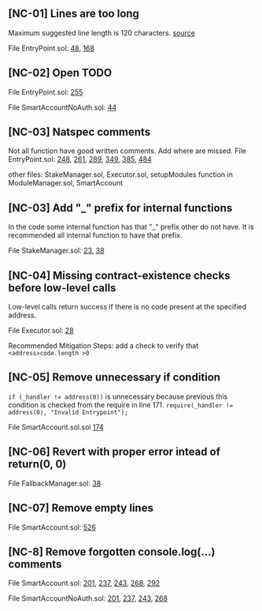 ## [NC-01] Lines are too long
Maximum suggested line length is 120 characters.
[source](https://docs.soliditylang.org/en/v0.8.17/style-guide.html#maximum-line-length)

File EntryPoint.sol: [48](https://github.com/code-423n4/2023-01-biconomy/blob/main/scw-contracts/contracts/smart-contract-wallet/aa-4337/core/EntryPoint.sol#L48), [168](https://github.com/code-423n4/2023-01-biconomy/blob/main/scw-contracts/contracts/smart-contract-wallet/aa-4337/core/EntryPoint.sol#L168)

## [NC-02] Open TODO
File EntryPoint.sol: [255](https://github.com/code-423n4/2023-01-biconomy/blob/main/scw-contracts/contracts/smart-contract-wallet/aa-4337/core/EntryPoint.sol#L255)

File SmartAccountNoAuth.sol: [44](https://github.com/code-423n4/2023-01-biconomy/blob/main/scw-contracts/contracts/smart-contract-wallet/SmartAccountNoAuth.sol#L44)

## [NC-03] Natspec comments
Not all function have good written comments. Add where are missed.
File EntryPoint.sol: [248](https://github.com/code-423n4/2023-01-biconomy/blob/main/scw-contracts/contracts/smart-contract-wallet/aa-4337/core/EntryPoint.sol#L248), [261](https://github.com/code-423n4/2023-01-biconomy/blob/main/scw-contracts/contracts/smart-contract-wallet/aa-4337/core/EntryPoint.sol#L261), [289](https://github.com/code-423n4/2023-01-biconomy/blob/main/scw-contracts/contracts/smart-contract-wallet/aa-4337/core/EntryPoint.sol#L289), [349](https://github.com/code-423n4/2023-01-biconomy/blob/main/scw-contracts/contracts/smart-contract-wallet/aa-4337/core/EntryPoint.sol#L349), [385](https://github.com/code-423n4/2023-01-biconomy/blob/main/scw-contracts/contracts/smart-contract-wallet/aa-4337/core/EntryPoint.sol#L385), [484](https://github.com/code-423n4/2023-01-biconomy/blob/main/scw-contracts/contracts/smart-contract-wallet/aa-4337/core/EntryPoint.sol#L484) 

other files: StakeManager.sol, Executor.sol, setupModules function in ModuleManager.sol, SmartAccount

## [NC-03] Add "_" prefix for internal functions
In the code some internal function has that "_" prefix other do not have. It is recommended all internal function to have that prefix. 

File StakeManager.sol: [23](https://github.com/code-423n4/2023-01-biconomy/blob/main/scw-contracts/contracts/smart-contract-wallet/aa-4337/core/StakeManager.sol#L23), [38](https://github.com/code-423n4/2023-01-biconomy/blob/main/scw-contracts/contracts/smart-contract-wallet/aa-4337/core/StakeManager.sol#L38)

## [NC-04] Missing contract-existence checks before low-level calls
Low-level calls return success if there is no code present at the specified address.

File Executor.sol: [28](https://github.com/code-423n4/2023-01-biconomy/blob/main/scw-contracts/contracts/smart-contract-wallet/base/Executor.sol#L28)

Recommended Mitigation Steps: add a check to verify that `<address>code.length >0`

## [NC-05] Remove unnecessary if condition

`if (_handler != address(0))` is unnecessary because previous this condition is checked from the require in line 171. `require(_handler != address(0), "Invalid Entrypoint");`

File SmartAccount.sol.sol [174](https://github.com/code-423n4/2023-01-biconomy/blob/main/scw-contracts/contracts/smart-contract-wallet/SmartAccount.sol#L174)

## [NC-06] Revert with proper error intead of return(0, 0)
File FallbackManager.sol: [38](https://github.com/code-423n4/2023-01-biconomy/blob/main/scw-contracts/contracts/smart-contract-wallet/base/FallbackManager.sol#L38)

## [NC-07] Remove empty lines
File SmartAccount.sol: [526](https://github.com/code-423n4/2023-01-biconomy/blob/main/scw-contracts/contracts/smart-contract-wallet/SmartAccount.sol#L526
)

## [NC-8] Remove forgotten console.log(...) comments
File SmartAccount.sol: [201](https://github.com/code-423n4/2023-01-biconomy/blob/main/scw-contracts/contracts/smart-contract-wallet/SmartAccount.sol#L201), [237](https://github.com/code-423n4/2023-01-biconomy/blob/main/scw-contracts/contracts/smart-contract-wallet/SmartAccount.sol#L237), [243](https://github.com/code-423n4/2023-01-biconomy/blob/main/scw-contracts/contracts/smart-contract-wallet/SmartAccount.sol#L243), [268](https://github.com/code-423n4/2023-01-biconomy/blob/main/scw-contracts/contracts/smart-contract-wallet/SmartAccount.sol#L268), [292](https://github.com/code-423n4/2023-01-biconomy/blob/main/scw-contracts/contracts/smart-contract-wallet/SmartAccount.sol#L292)

File SmartAccountNoAuth.sol: [201](https://github.com/code-423n4/2023-01-biconomy/blob/main/scw-contracts/contracts/smart-contract-wallet/SmartAccountNoAuth.sol#L201), [237](https://github.com/code-423n4/2023-01-biconomy/blob/main/scw-contracts/contracts/smart-contract-wallet/SmartAccountNoAuth.sol#L237), [243](https://github.com/code-423n4/2023-01-biconomy/blob/main/scw-contracts/contracts/smart-contract-wallet/SmartAccountNoAuth.sol#L243), [268](https://github.com/code-423n4/2023-01-biconomy/blob/main/scw-contracts/contracts/smart-contract-wallet/SmartAccountNoAuth.sol#L268)